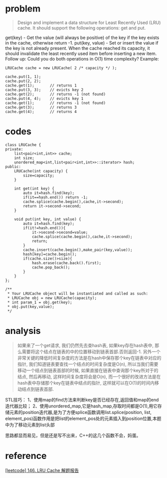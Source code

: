 # problem
>Design and implement a data structure for Least Recently Used (LRU) cache. It should support the following operations: get and put.

get(key) - Get the value (will always be positive) of the key if the key exists in the cache, otherwise return -1.
put(key, value) - Set or insert the value if the key is not already present. When the cache reached its capacity, it should invalidate the least recently used item before inserting a new item.
Follow up:
Could you do both operations in O(1) time complexity?
Example:
```
LRUCache cache = new LRUCache( 2 /* capacity */ );

cache.put(1, 1);
cache.put(2, 2);
cache.get(1);       // returns 1
cache.put(3, 3);    // evicts key 2
cache.get(2);       // returns -1 (not found)
cache.put(4, 4);    // evicts key 1
cache.get(1);       // returns -1 (not found)
cache.get(3);       // returns 3
cache.get(4);       // returns 4
```

# codes
```
class LRUCache {
private:
    list<pair<int,int>> cache;
    int size;
    unordered_map<int,list<pair<int,int>>::iterator> hash;
public:
    LRUCache(int capacity) {
        size=capacity;
    }
    
    int get(int key) {
        auto it=hash.find(key);
        if(it==hash.end()) return -1;
        cache.splice(cache.begin(),cache,it->second);
        return it->second->second;
    }
    
    void put(int key, int value) {
        auto it=hash.find(key);
        if(it!=hash.end()){
            it->second->second=value;
            cache.splice(cache.begin(),cache,it->second);
            return;
        }
        cache.insert(cache.begin(),make_pair(key,value));
        hash[key]=cache.begin();
        if(cache.size()>size){
            hash.erase(cache.back().first);
            cache.pop_back();
        }
    }
};

/**
 * Your LRUCache object will be instantiated and called as such:
 * LRUCache obj = new LRUCache(capacity);
 * int param_1 = obj.get(key);
 * obj.put(key,value);
 */
```

# analysis
>如果来了一个get请求, 我们仍然先去查hash表, 如果key存在hash表中, 那么需要将这个结点在链表的中的位置移动到链表首部.否则返回-1.
另外一个非常关键的降低时间复杂度的方法是在hash中保存那个key在链表中对应的指针, 我们知道链表要查找一个结点的时间复杂度是O(n), 所以当我们需要移动一个结点到链表首部的时候, 如果直接在链表中查询那个key所对于的结点, 然后再移动, 这样时间复杂度将会是O(n), 而一个很好的改进方法是在hash表中存储那个key在链表中结点的指针, 这样就可以在O(1)的时间内移动结点到链表首部.

STL技巧：
1、使用map的find方法来判断key是否已经存在,返回值和map的end迭代器比较； 
2、使用unordered_map,它是hash_map,存取时间都是O(1),用它存储元素的position迭代器,是为了方便splice函数调用list.splice(position, list, element_pos)函数作用是把list的element_pos处的元素插入到position位置,本题中为了移动元素到list头部

思路都显而易见，但是还是写不出来，C++的这几个函数不会，妈蛋。

# reference
[[leetcode] 146. LRU Cache 解题报告][1]


[1]: https://blog.csdn.net/qq508618087/article/details/50995188


